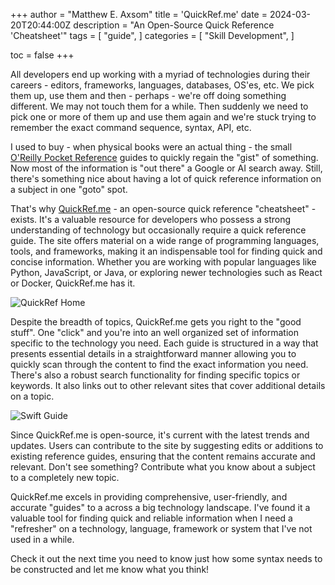 +++
author = "Matthew E. Axsom"
title = 'QuickRef.me'
date = 2024-03-20T20:44:00Z
description = "An Open-Source Quick Reference 'Cheatsheet'"
tags = [
    "guide",
]
categories = [
    "Skill Development",
]

toc = false
+++

All developers end up working with a myriad of technologies during their careers - editors, frameworks, languages, databases, OS'es, etc. We pick them up, use them and then - perhaps - we're off doing something different. We may not touch them for a while. Then suddenly we need to pick one or more of them up and use them again and we're stuck trying to remember the exact command sequence, syntax, API, etc.

I used to buy - when physical books were an actual thing - the small [O'Reilly Pocket Reference](https://www.amazon.com/Pocket-Reference-%2528OReilly%2529-34-book-series/dp/B08QZ8GTVV) guides to quickly regain the "gist" of something. Now most of the information is "out there" a Google or AI search away. Still, there's something nice about having a lot of quick reference information on a subject in one "goto" spot.

That's why [QuickRef.me](https://quickref.me/) - an open-source quick reference "cheatsheet" - exists. It's a valuable resource for developers who possess a strong understanding of technology but occasionally require a quick reference guide. The site offers material on a wide range of programming languages, tools, and frameworks, making it an indispensable tool for finding quick and concise information. Whether you are working with popular languages like Python, JavaScript, or Java, or exploring newer technologies such as React or Docker, QuickRef.me has it.

![QuickRef Home](/images/posts/quickref.me/home.png)

Despite the breadth of topics, QuickRef.me gets you right to the "good stuff". One "click" and you're into an well organized set of information specific to the technology you need. Each guide is structured in a way that presents essential details in a straightforward manner allowing you to quickly scan through the content to find the exact information you need. There's also a robust search functionality for finding specific topics or keywords. It also links out to other relevant sites that cover additional details on a topic.

![Swift Guide](/images/posts/quickref.me/swift.png)

Since QuickRef.me is open-source, it's current with the latest trends and updates. Users can contribute to the site by suggesting edits or additions to existing reference guides, ensuring that the content remains accurate and relevant. Don't see something? Contribute what you know about a subject to a completely new topic.

QuickRef.me excels in providing comprehensive, user-friendly, and accurate "guides" to a across a big technology landscape. I've found it a valuable tool for finding quick and reliable information when I need a "refresher" on a technology, language, framework or system that I've not used in a while.

Check it out the next time you need to know just how some syntax needs to be constructed and let me know what you think!